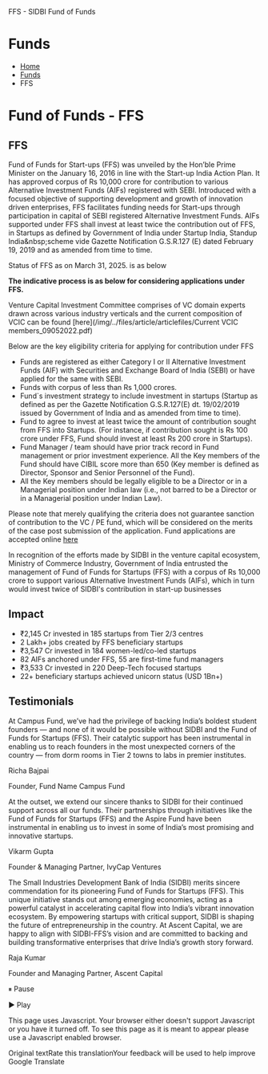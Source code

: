 FFS \- SIDBI Fund of Funds

Funds
=====

* [Home](/en)
* [Funds](/en/funds)
* FFS

Fund of Funds \- FFS
====================

FFS
---

Fund of Funds for Start\-ups (FFS) was unveiled by the Hon’ble Prime Minister on the January 16, 2016 in line with the Start\-up India Action Plan. It has approved corpus of Rs 10,000 crore for contribution to various Alternative Investment Funds (AIFs) registered with SEBI. Introduced with a focused objective of supporting development and growth of innovation driven enterprises, FFS facilitates funding needs for Start\-ups through participation in capital of SEBI registered Alternative Investment Funds. AIFs supported under FFS shall invest at least twice the contribution out of FFS, in Startups as defined by Government of India under Startup India, Standup India\&nbsp;scheme vide Gazette Notification G.S.R.127 (E) dated February 19, 2019 and as amended from time to time.

Status of FFS as on March 31, 2025\. is as below

**The indicative process is as below for considering applications under FFS.**

Venture Capital Investment Committee comprises of VC domain experts drawn across various industry verticals and the current composition of VCIC can be found  [here](/img/../files/article/articlefiles/Current VCIC members_09052022.pdf) 

Below are the key eligibility criteria for applying for contribution under FFS

* Funds are registered as either Category I or II Alternative Investment Funds (AIF) with Securities and Exchange Board of India (SEBI) or have applied for the same with SEBI.
* Funds with corpus of less than Rs 1,000 crores.
* Fund\`s investment strategy to include investment in startups (Startup as defined as per the Gazette Notification G.S.R.127(E) dt. 19/02/2019 issued by Government of India and as amended from time to time).
* Fund to agree to invest at least twice the amount of contribution sought from FFS into Startups. (For instance, if contribution sought is Rs 100 crore under FFS, Fund should invest at least Rs 200 crore in Startups).
* Fund Manager / team should have prior track record in Fund management or prior investment experience. All the Key members of the Fund should have CIBIL score more than 650 (Key member is defined as Director, Sponsor and Senior Personnel of the Fund).
* All the Key members should be legally eligible to be a Director or in a Managerial position under Indian law (i.e., not barred to be a Director or in a Managerial position under Indian Law).

Please note that merely qualifying the criteria does not guarantee sanction of contribution to the VC / PE fund, which will be considered on the merits of the case post submission of the application. Fund applications are accepted online [here](https://vcfapplication.sidbi.in/)

In recognition of the efforts made by SIDBI in the venture capital ecosystem, Ministry of Commerce Industry, Government of India entrusted the management of Fund of Funds for Startups (FFS) with a corpus of Rs 10,000 crore to support various Alternative Investment Funds (AIFs), which in turn would invest twice of SIDBI's contribution in start\-up businesses

Impact
------

* ₹2,145 Cr
invested in 185 startups from Tier 2/3 centres
* 2 Lakh\+
jobs created by FFS beneficiary startups
* ₹3,547 Cr
invested in 184 women\-led/co\-led startups
* 82 AIFs
anchored under FFS, 55 are first\-time fund managers
* ₹3,533 Cr
invested in 220 Deep\-Tech focused startups
* 22\+
beneficiary startups achieved unicorn status (USD 1Bn\+)

Testimonials
------------

At Campus Fund, we’ve had the privilege of backing India’s boldest student founders — and none of it would be possible without SIDBI and the Fund of Funds for Startups (FFS). Their catalytic support has been instrumental in enabling us to reach founders in the most unexpected corners of the country — from dorm rooms in Tier 2 towns to labs in premier institutes. 

Richa Bajpai

Founder, Fund Name Campus Fund

At the outset, we extend our sincere thanks to SIDBI for their continued support across all our funds. Their partnerships through initiatives like the Fund of Funds for Startups (FFS) and the Aspire Fund have been instrumental in enabling us to invest in some of India’s most promising and innovative startups.

Vikarm Gupta

Founder \& Managing Partner, IvyCap Ventures

The Small Industries Development Bank of India (SIDBI) merits sincere commendation for its pioneering Fund of Funds for Startups (FFS). This unique initiative stands out among emerging economies, acting as a powerful catalyst in accelerating capital flow into India’s vibrant innovation ecosystem. By empowering startups with critical support, SIDBI is shaping the future of entrepreneurship in the country. At Ascent Capital, we are happy to align with SIDBI\-FFS’s vision and are committed to backing and building transformative enterprises that drive India’s growth story forward.

Raja Kumar

Founder and Managing Partner, Ascent Capital

 ⏸ Pause

 ▶ Play

This page uses Javascript. Your browser either doesn't support Javascript or you have it turned off. To see this page as it is meant to appear please use a Javascript enabled browser.

Original textRate this translationYour feedback will be used to help improve Google Translate